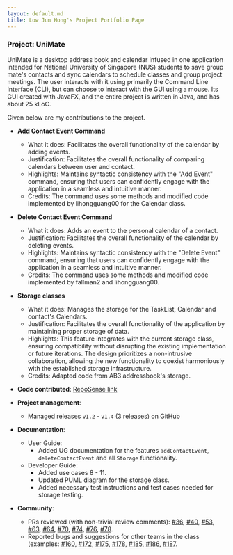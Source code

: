 ```yaml
---
layout: default.md
title: Low Jun Hong's Project Portfolio Page
---
```


### Project: UniMate

UniMate is a desktop address book and calendar infused in one application intended for National University of Singapore
(NUS) students to save group mate's contacts and sync calendars to schedule classes and group project meetings. The user
interacts with it using primarily the Command Line Interface (CLI), but can choose to interact with the GUI using a
mouse. Its GUI created with JavaFX, and the entire project is written in Java, and has about 25 kLoC.

Given below are my contributions to the project.

* **Add Contact Event Command**
  * What it does: Facilitates the overall functionality of the calendar by adding events.
  * Justification: Facilitates the overall functionality of comparing calendars between user and contact.
  * Highlights: Maintains syntactic consistency with the "Add Event" command, ensuring that users can confidently engage with the application in a seamless and intuitive manner.
  * Credits: The command uses some methods and modified code implemented by lihongguang00 for the Calendar class.

* **Delete Contact Event Command**
  * What it does: Adds an event to the personal calendar of a contact.
  * Justification: Facilitates the overall functionality of the calendar by deleting events.
  * Highlights: Maintains syntactic consistency with the "Delete Event" command, ensuring that users can confidently engage with the application in a seamless and intuitive manner.
  * Credits: The command uses some methods and modified code implemented by fallman2 and lihongguang00.

* **Storage classes**
  * What it does: Manages the storage for the TaskList, Calendar and contact's Calendars.
  * Justification: Facilitates the overall functionality of the application by maintaining proper storage of data.
  * Highlights: This feature integrates with the current storage class, ensuring compatibility without disrupting the existing implementation or future iterations. The design prioritizes a non-intrusive collaboration, allowing the new functionality to coexist harmoniously with the established storage infrastructure.
  * Credits: Adapted code from AB3 addressbook's storage.

* **Code contributed**: [RepoSense link](https://nus-cs2103-ay2324s1.github.io/tp-dashboard/?search=&sort=groupTitle&sortWithin=title&timeframe=commit&mergegroup=&groupSelect=groupByRepos&breakdown=true&checkedFileTypes=docs~functional-code~test-code&since=2023-09-22&tabOpen=true&tabType=authorship&tabAuthor=junhonglow&tabRepo=AY2324S1-CS2103-F13-4%2Ftp%5Bmaster%5D&authorshipIsMergeGroup=false&authorshipFileTypes=docs~functional-code~test-code&authorshipIsBinaryFileTypeChecked=false&authorshipIsIgnoredFilesChecked=false)

* **Project management**:
  * Managed releases `v1.2` - `v1.4` (3 releases) on GitHub

* **Documentation**:
  * User Guide:
    * Added UG documentation for the features `addContactEvent`, `deleteContactEvent` and all `Storage` functionality.
  * Developer Guide:
    * Added use cases 8 - 11.
    * Updated PUML diagram for the storage class.
    * Added necessary test instructions and test cases needed for storage testing.
      
* **Community**:
  * PRs reviewed (with non-trivial review comments): [\#36](https://github.com/AY2324S1-CS2103-F13-4/tp/pull/36),
      [\#40](https://github.com/AY2324S1-CS2103-F13-4/tp/pull/40), [\#53](https://github.com/AY2324S1-CS2103-F13-4/tp/pull/53),
      [\#63](https://github.com/AY2324S1-CS2103-F13-4/tp/pull/63), [\#64](https://github.com/AY2324S1-CS2103-F13-4/tp/pull/64),
      [\#70](https://github.com/AY2324S1-CS2103-F13-4/tp/pull/70), [\#74](https://github.com/AY2324S1-CS2103-F13-4/tp/pull/74),
      [\#76](https://github.com/AY2324S1-CS2103-F13-4/tp/pull/76), [\#78](https://github.com/AY2324S1-CS2103-F13-4/tp/pull/78).
  * Reported bugs and suggestions for other teams in the class (examples: 
      [\#160](https://github.com/AY2324S1-CS2103T-T11-1/tp/issues/160), [\#172](https://github.com/AY2324S1-CS2103T-T11-1/tp/issues/172),
      [\#175](https://github.com/AY2324S1-CS2103T-T11-1/tp/issues/175), [\#178](https://github.com/AY2324S1-CS2103T-T11-1/tp/issues/178),
      [\#185](https://github.com/AY2324S1-CS2103T-T11-1/tp/issues/185), [\#186](https://github.com/AY2324S1-CS2103T-T11-1/tp/issues/186),
      [\#187](https://github.com/AY2324S1-CS2103T-T11-1/tp/issues/187).
